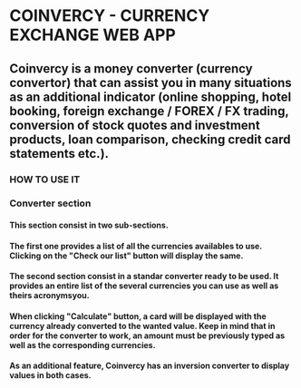 # COINVERCY - CURRENCY EXCHANGE WEB APP

## Coinvercy is a money converter (currency convertor) that can assist you in many situations as an additional indicator (online shopping, hotel booking, foreign exchange / FOREX / FX trading, conversion of stock quotes and investment products, loan comparison, checking credit card statements etc.).

### HOW TO USE IT

### Converter section

#### This section consist in two sub-sections.

#### The first one provides a list of all the currencies availables to use. Clicking on the "Check our list" button will display the same.

#### The second section consist in a standar converter ready to be used. It provides an entire list of the several currencies you can use as well as theirs acronymsyou.

#### When clicking "Calculate" button, a card will be displayed with the currency already converted to the wanted value. Keep in mind that in order for the converter to work, an amount must be previously typed as well as the corresponding currencies.

#### As an additional feature, Coinvercy has an inversion converter to display values in both cases.
